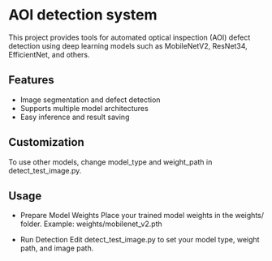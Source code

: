# AOI detection system
This project provides tools for automated optical inspection (AOI) defect detection using deep learning models such as MobileNetV2, ResNet34, EfficientNet, and others.

## Features
 - Image segmentation and defect detection
 - Supports multiple model architectures
 - Easy inference and result saving

## Customization
To use other models, change model_type and weight_path in detect_test_image.py.

## Usage
- Prepare Model Weights
Place your trained model weights in the weights/ folder.
Example: weights/mobilenet_v2.pth

- Run Detection
Edit detect_test_image.py to set your model type, weight path, and image path.
